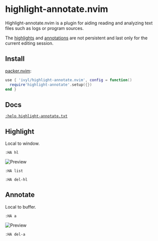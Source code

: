 # highlight-annotate.nvim

Highlight-annotate.nvim is a plugin for aiding reading and analyzing text
files such as logs or program sources.

The [highlights](#highlight) and [annotations](#annotate) are not persistent
and last only for the current editing session.


## Install

[packer.nvim](https://github.com/wbthomason/packer.nvim):

```lua
use { 'ivyl/highlight-annotate.nvim', config = function()
  require'highlight-annotate'.setup({})
end }
```


## Docs

[`:help highlight-annotate.txt`](doc/highlight-annotate.txt)

## Highlight

Local to window.

`:HA hl`

![Preview](https://i.imgur.com/EhZEtev.gif)

`:HA list`

`:HA del-hl`


## Annotate

Local to buffer.

`:HA a`

![Preview](https://i.imgur.com/NjTHn6P.gif)

`:HA del-a`
